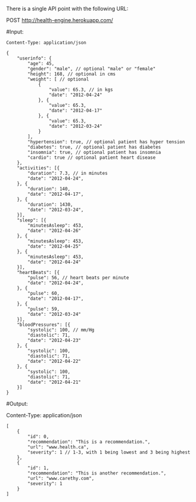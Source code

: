 There is a single API point with the following URL:

POST http://health-engine.herokuapp.com/

#Input:

    Content-Type: application/json

    {
        "userinfo": {
            "age": 45,
            "gender": "male", // optional "male" or "female"
            "height": 168, // optional in cms
            "weight": [ // optional
                {
                    "value": 65.3, // in kgs
                    "date": "2012-04-24"
                }, {
                    "value": 65.3,
                    "date": "2012-04-17"
                }, {
                    "value": 65.3,
                    "date": "2012-03-24"
                }
            ],
            "hypertension": true, // optional patient has hyper tension
            "diabetes": true, // optional patient has diabetes
            "insomnia": true, // optional patient has insomnia
            "cardio": true // optional patient heart disease
        },
        "activities": [{
            "duration": 7.3, // in minutes
            "date": "2012-04-24",
        }, {
            "duration": 140,
            "date": "2012-04-17",
        }, {
            "duration": 1430,
            "date": "2012-03-24",
        }],
        "sleep": [{
            "minutesAsleep": 453,
            "date": "2012-04-26"
        }, {
            "minutesAsleep": 453,
            "date": "2012-04-25"
        }, {
            "minutesAsleep": 453,
            "date": "2012-04-24"
        }],
        "heartBeats": [{
            "pulse": 56, // heart beats per minute
            "date": "2012-04-24",
        }, {
            "pulse": 60,
            "date": "2012-04-17",
        }, {
            "pulse": 59,
            "date": "2012-03-24"
        }],
        "bloodPressures": [{
            "systolic": 100, // mm/Hg
            "diastolic": 71,
            "date": "2012-04-23"
        }, {
            "systolic": 100,
            "diastolic": 71,
            "date": "2012-04-22"
        }, {
            "systolic": 100,
            "diastolic": 71,
            "date": "2012-04-21"
        }]
    }


#Output: 

Content-Type: application/json

    [
        { 
            "id": 0, 
            "recommendation": "This is a recommendation.", 
            "url": "www.health.ca",
            "severity": 1 // 1-3, with 1 being lowest and 3 being highest
        }, 
        { 
            "id": 1, 
            "recommendation": "This is another recommendation.",
            "url": "www.carethy.com",
            "severity": 1
        }
    ]
